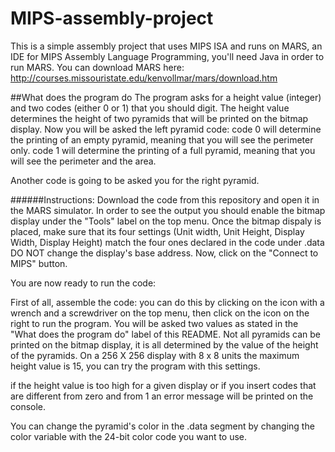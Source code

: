 # MIPS-assembly-project

This is a simple assembly project that uses MIPS ISA and runs on MARS, an IDE for MIPS Assembly Language Programming, you'll need Java in order to run MARS.
You can download MARS here: http://courses.missouristate.edu/kenvollmar/mars/download.htm


##What does the program do
The program asks for a height value (integer) and two codes (either 0 or 1) that you should digit.
The height value determines the height of two pyramids that will be printed on the bitmap display.
Now you will be asked the left pyramid code: 
                                              code 0 will determine the printing of an empty pyramid, meaning that you will see the perimeter only.
                                              code 1 will determine the printing of a full pyramid, meaning that you will see the perimeter and the area.

Another code is going to be asked you for the right pyramid.
                                              
                                              
######Instructions:
Download the code from this repository and open it in the MARS simulator.
In order to see the output you should enable the bitmap display under the "Tools" label on the top menu.
Once the bitmap dispaly is placed, make sure that its four settings (Unit width, Unit Height, Display Width, Display Height) match the four ones declared in the code under .data
DO NOT change the display's base address.
Now, click on the "Connect to MIPS" button.

You are now ready to run the code:

First of all, assemble the code: you can do this by clicking on the icon with a wrench and a screwdriver on the top menu, then click on the icon on the right to run the program.
You will be asked two values as stated in the "What does the program do" label of this README.
Not all pyramids can be printed on the bitmap display, it is all determined by the value of the height of the pyramids.
On a 256 X 256 display with 8 x 8 units the maximum height value is 15, you can try the program with this settings.

if the height value is too high for a given display or if you insert codes that are different from zero and from 1 an error message will be printed on the console.

You can change the pyramid's color in the .data segment by changing the color variable with the 24-bit color code you want to use.





